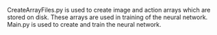 CreateArrayFiles.py is used to create image and action arrays which are stored on disk. These arrays are used in training of the neural network. Main.py is used to create and train the neural network.